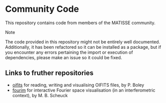 # Community Code
This repository contains code from members of the MATISSE community.

> [!NOTE]
> The code provided in this repository might not be entirely well documented.
Additionally, it has been refactored so it can be installed as a package, but if you encounter any errors pertaining the import or execution of dependencies, please make an issue so it could be fixed.

## Links to fruther repositories
- [oifits](https://github.com/pboley/oifits) for reading, writing and visualising OIFITS files, by P. Boley
- [fourim](https://github.com/MBSck/fourim) for interactive Fourier space visualisation (in an interferometric context), by M. B. Scheuck
